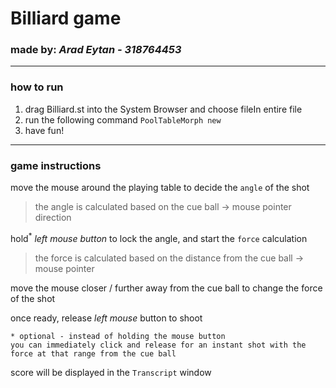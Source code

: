 
# **Billiard game**

### **made by**: *Arad Eytan - 318764453*
---
### **how to run**
1. drag Billiard.st into the System Browser and choose fileIn entire file
2. run the following command `PoolTableMorph new`
3. have fun!
---
### **game instructions**
move the mouse around the playing table to decide the `angle` of the shot
> the angle is calculated based on the cue ball -> mouse pointer direction

hold<sup>*</sup> *left mouse button* to lock the angle, and start the `force` calculation
> the force is calculated based on the distance from the cue ball -> mouse pointer

move the mouse closer / further away from the cue ball to change the force of the shot

once ready, release *left mouse* button to shoot
	
	* optional - instead of holding the mouse button
	you can immediately click and release for an instant shot with the force at that range from the cue ball
score will be displayed in the `Transcript` window